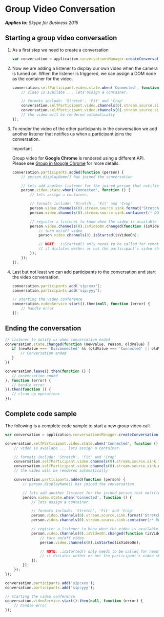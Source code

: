 
# Group Video Conversation


 _**Applies to:** Skype for Business 2015_

## Starting a group video conversation

1. As a first step we need to create a conversation

    ```js
    var conversation = application.conversationsManager.createConversation();
    ```

1. Now we are adding a listener to display our own video when the camera is turned on.
When the listener is triggered, we can assign a DOM node as the container for the video.

    ```js
    conversation.selfParticipant.video.state.when('Connected', function () {
        // video is availabe ... lets assign a container.

        // formats include: 'Stretch', 'Fit' and 'Crop'
        conversation.selfParticipant.video.channels(0).stream.source.sink.format('Stretch');
        conversation.selfParticipant.video.channels(0).stream.source.sink.container(/* DOM node */);
        // the video will be rendered automatically
    });
    ```
1. To render the video of the other participants in the conversation we add another listener that notifies us when
a participant joins the conversation.

    > [!Important]
    > Group video for **Google Chrome** is rendered using a different API.
    > Please see [Group in Google Chrome](PTVideoGroupGoogleChrome.md) for more details.

    ```js
    conversation.participants.added(function (person) {
        // person.displayName() has joined the conversation

        // lets add another listener for the joined person that notifies us when they add video
        person.video.state.when('Connected', function () {
            // lets assign a container.

            // formats include: 'Stretch', 'Fit' and 'Crop'
            person.video.channels(0).stream.source.sink.format('Stretch');
            person.video.channels(0).stream.source.sink.container(/* DOM node */);

            // register a listener to know when the video is available
            person.video.channels(0).isVideoOn.changed(function (isVideoOn) {
                // turn on/off video
                person.video.channels(0).isStarted(isVideoOn);

                // NOTE: .isStarted() only needs to be called for remote participants in group conversations
                // it dictates wether or not the participant's video should be rendered
            });
        });
    });
    ```

1. Last but not least we can add participants to the conversation and start the video conversation.

    ```js
    conversation.participants.add('sip:xxx');
    conversation.participants.add('sip:yyy');

    // starting the video conference
    conversation.videoService.start().then(null, function (error) {
        // handle error
    });
    ```

## Ending the conversation

 ```js
 // listener to notify us when conversation ended
 conversation.state.changed(function (newValue, reason, oldValue) {     
    if (newValue === 'Disconnected' && (oldValue === 'Connected' || oldValue === 'Connecting')) {       
        // Conversation ended       
    }       
})

conversation.leave().then(function () {
    // conversation ended
}, function (error) {
    // handle error
}).then(function () {
    // clean up operations
});
```

## Complete code sample

The following is a complete code sample to start a new group video call.

```js
var conversation = application.conversationsManager.createConversation();

conversation.selfParticipant.video.state.when('Connected', function () {
    // video is availabe ... lets assign a container.

    // formats include: 'Stretch', 'Fit' and 'Crop'
    conversation.selfParticipant.video.channels(0).stream.source.sink.format('Stretch'); 
    conversation.selfParticipant.video.channels(0).stream.source.sink.container(/* DOM node */);
    // the video will be rendered automatically

    conversation.participants.added(function (person) {
        // person.displayName() has joined the conversation

        // lets add another listener for the joined person that notifies us when they add video
        person.video.state.when('Connected', function () {
            // lets assign a container.

            // formats include: 'Stretch', 'Fit' and 'Crop'
            person.video.channels(0).stream.source.sink.format('Stretch');
            person.video.channels(0).stream.source.sink.container(/* DOM node */);

            // register a listener to know when the video is available
            person.video.channels(0).isVideoOn.changed(function (isVideoOn) {
                // turn on/off video
                person.video.channels(0).isStarted(isVideoOn);

                // NOTE: .isStarted() only needs to be called for remote participants in group conversations
                // it dictates wether or not the participant's video should be rendered
            });
        });
    });
});

conversation.participants.add('sip:xxx');
conversation.participants.add('sip:yyy');

// starting the video conference
conversation.videoService.start().then(null, function (error) {
    // handle error
});
```
